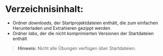 # Verzeichnisinhalt:

* Ordner *downloads*, der Startprojektdateien enthält, die zum einfachen Herunterladen und Extrahieren gezippt werden
* Ordner *labs*, der die nicht komprimierten Versionen der Startdateien enthält

>**Hinweis:** Nicht alle Übungen verfügen über Startdateien. 